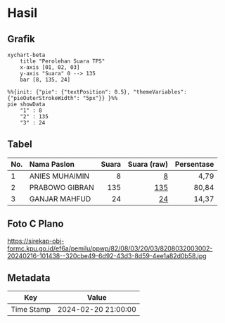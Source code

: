 # Hasil

## Grafik

```mermaid
xychart-beta
    title "Perolehan Suara TPS"
    x-axis [01, 02, 03]
    y-axis "Suara" 0 --> 135
    bar [8, 135, 24]
```

```mermaid
%%{init: {"pie": {"textPosition": 0.5}, "themeVariables": {"pieOuterStrokeWidth": "5px"}} }%%
pie showData
    "1" : 8
    "2" : 135
    "3" : 24
```

## Tabel

| No. | Nama Paslon    | Suara | Suara (raw) | Persentase |
|:--- |:-------------- | -----:| -----------:| ----------:|
| 1   | ANIES MUHAIMIN | 8     | [8][p-1]    | 4,79       |
| 2   | PRABOWO GIBRAN | 135   | [135][p-2]  | 80,84      |
| 3   | GANJAR MAHFUD  | 24    | [24][p-3]   | 14,37      |


[p-1]: https://github.com/gigit-pemilu/pemilu-2024-82-maluku-utara/blob/main/pilpres/hitung-suara/sub/82-maluku-utara/sub/08-pulau-taliabu/sub/03-lede/sub/2003-tolong/sub/002-tps/sub/paslon-1.txt
[p-2]: https://github.com/gigit-pemilu/pemilu-2024-82-maluku-utara/blob/main/pilpres/hitung-suara/sub/82-maluku-utara/sub/08-pulau-taliabu/sub/03-lede/sub/2003-tolong/sub/002-tps/sub/paslon-2.txt
[p-3]: https://github.com/gigit-pemilu/pemilu-2024-82-maluku-utara/blob/main/pilpres/hitung-suara/sub/82-maluku-utara/sub/08-pulau-taliabu/sub/03-lede/sub/2003-tolong/sub/002-tps/sub/paslon-3.txt

## Foto C Plano

https://sirekap-obj-formc.kpu.go.id/ef6a/pemilu/ppwp/82/08/03/20/03/8208032003002-20240216-101438--320cbe49-6d92-43d3-8d59-4ee1a82d0b58.jpg


## Metadata

| Key        | Value               |
| ---------- | ------------------- |
| Time Stamp | 2024-02-20 21:00:00 |



